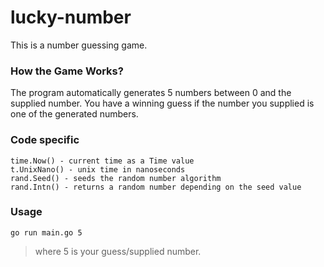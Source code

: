 # lucky-number

This is a number guessing game.

### How the Game Works?

The program automatically generates 5 numbers between 0 and the supplied number. You have a winning guess if the number you supplied is one of the generated numbers.

### Code specific

```
time.Now() - current time as a Time value
t.UnixNano() - unix time in nanoseconds
rand.Seed() - seeds the random number algorithm
rand.Intn() - returns a random number depending on the seed value
```

### Usage

```
go run main.go 5
```

> where 5 is your guess/supplied number.
